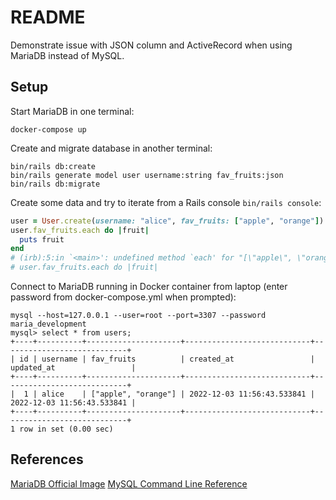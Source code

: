 # README

Demonstrate issue with JSON column and ActiveRecord when using MariaDB instead of MySQL.

## Setup

Start MariaDB in one terminal:

```
docker-compose up
```

Create and migrate database in another terminal:

```
bin/rails db:create
bin/rails generate model user username:string fav_fruits:json
bin/rails db:migrate
```

Create some data and try to iterate from a Rails console `bin/rails console`:

```ruby
user = User.create(username: "alice", fav_fruits: ["apple", "orange"])
user.fav_fruits.each do |fruit|
  puts fruit
end
# (irb):5:in `<main>': undefined method `each' for "[\"apple\", \"orange\"]":String (NoMethodError)
# user.fav_fruits.each do |fruit|
```

Connect to MariaDB running in Docker container from laptop (enter password from docker-compose.yml when prompted):

```
mysql --host=127.0.0.1 --user=root --port=3307 --password maria_development
mysql> select * from users;
+----+----------+---------------------+----------------------------+----------------------------+
| id | username | fav_fruits          | created_at                 | updated_at                 |
+----+----------+---------------------+----------------------------+----------------------------+
|  1 | alice    | ["apple", "orange"] | 2022-12-03 11:56:43.533841 | 2022-12-03 11:56:43.533841 |
+----+----------+---------------------+----------------------------+----------------------------+
1 row in set (0.00 sec)
```

## References

[MariaDB Official Image](https://hub.docker.com/_/mariadb)
[MySQL Command Line Reference](https://dev.mysql.com/doc/refman/8.0/en/mysql-command-options.html)